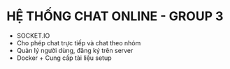 # HỆ THỐNG CHAT ONLINE - GROUP 3

- SOCKET.IO
- Cho phép chat trực tiếp và chat theo nhóm
- Quản lý người dùng, đăng ký trên server
- Docker + Cung cấp tài liệu setup
